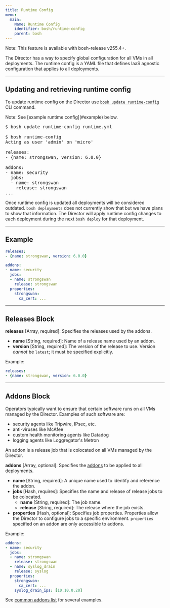 ```yaml
---
title: Runtime Config
menu:
  main:
    Name: Runtime Config
    identifier: bosh/runtime-config
    parent: bosh
---
```


<p class="note">Note: This feature is available with bosh-release v255.4+.</p>

The Director has a way to specify global configuration for all VMs in all deployments. The runtime config is a YAML file that defines IaaS agnostic configuration that applies to all deployments.

---
## <a id='update'></a> Updating and retrieving runtime config

To update runtime config on the Director use [`bosh update runtime-config`](sysadmin-commands.html#cloud-config) CLI command.

<p class="note">Note: See [example runtime config](#example) below.</p>

<pre class="terminal">
$ bosh update runtime-config runtime.yml

$ bosh runtime-config
Acting as user 'admin' on 'micro'

releases:
- {name: strongswan, version: 6.0.0}

addons:
- name: security
  jobs:
  - name: strongswan
    release: strongswan
...
</pre>

Once runtime config is updated all deployments will be considered outdated. `bosh deployments` does not currently show that but we have plans to show that information. The Director will apply runtime config changes to each deployment during the next `bosh deploy` for that deployment.

---
## <a id='example'></a> Example

```yaml
releases:
- {name: strongswan, version: 6.0.0}

addons:
- name: security
  jobs:
  - name: strongswan
    release: strongswan
  properties:
    strongswan:
      ca_cert: ...
```

---
## <a id='releases'></a> Releases Block

**releases** [Array, required]: Specifies the releases used by the addons.

* **name** [String, required]: Name of a release name used by an addon.
* **version** [String, required]: The version of the release to use. Version *cannot* be `latest`; it must be specified explicitly.

Example:

```yaml
releases:
- {name: strongswan, version: 6.0.0}
```

---
## <a id='addons'></a> Addons Block

Operators typically want to ensure that certain software runs on all VMs managed by the Director. Examples of such software are:

- security agents like Tripwire, IPsec, etc.
- anti-viruses like McAfee
- custom health monitoring agents like Datadog
- logging agents like Loggregator's Metron

An addon is a release job that is colocated on all VMs managed by the Director.

**addons** [Array, optional]: Specifies the [addons](./terminology.html#addon) to be applied to all deployments.

* **name** [String, required]: A unique name used to identify and reference the addon.
* **jobs** [Hash, requires]: Specifies the name and release of release jobs to be colocated.
  * **name** [String, required]: The job name.
  * **release** [String, required]: The release where the job exists.
* **properties** [Hash, optional]: Specifies job properties. Properties allow the Director to configure jobs to a specific environment. `properties` specified on an addon are only accessible to addons.

Example:

```yaml
addons:
- name: security
  jobs:
  - name: strongswan
    release: strongswan
  - name: syslog_drain
    release: syslog
  properties:
    strongswan:
      ca_cert: ...
    syslog_drain_ips: [10.10.0.20]
```

See [common addons list](addons-common.html) for several examples.
